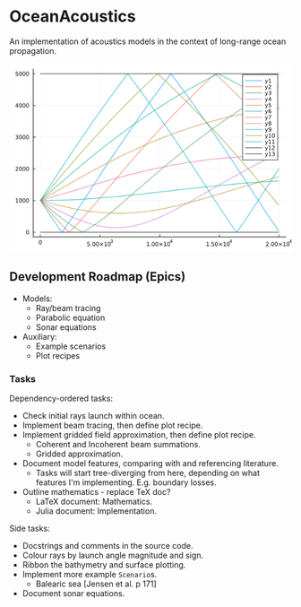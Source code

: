 # OceanAcoustics
An implementation of acoustics models in the context of long-range ocean propagation.

![Munk Profile Ray Trace](test/img/trace_munk_profile.png)

## Development Roadmap (Epics)
* Models:
  * Ray/beam tracing
  * Parabolic equation
  * Sonar equations
* Auxiliary:
  * Example scenarios
  * Plot recipes

### Tasks
Dependency-ordered tasks:
* Check initial rays launch within ocean.
* Implement beam tracing, then define plot recipe.
* Implement gridded field approximation, then define plot recipe.
  * Coherent and Incoherent beam summations.
  * Gridded approximation.
* Document model features, comparing with and referencing literature.
  * Tasks will start tree-diverging from here, depending on what features I'm implementing. E.g. boundary losses.
* Outline mathematics - replace TeX doc?
  * LaTeX document: Mathematics.
  * Julia document: Implementation.

Side tasks:
* Docstrings and comments in the source code.
* Colour rays by launch angle magnitude and sign.
* Ribbon the bathymetry and surface plotting.
* Implement more example `Scenario`s.
  * Balearic sea [Jensen et al. p 171]
* Document sonar equations.